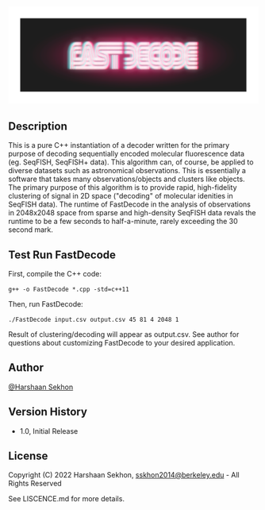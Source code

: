 ![Alt text](logo.png?raw=true "Title")

## Description

This is a pure C++ instantiation of a decoder written for the primary purpose of decoding sequentially encoded molecular fluorescence data (eg. SeqFISH, SeqFISH+ data). This algorithm can, of course, be applied to diverse datasets such as astronomical observations. This is essentially a software that takes many observations/objects and clusters like objects. The primary purpose of this algorithm is to provide rapid, high-fidelity clustering of signal in 2D space ("decoding" of molecular idenities in SeqFISH data). The runtime of FastDecode in the analysis of observations in 2048x2048 space from sparse and high-density SeqFISH data revals the runtime to be a few seconds to half-a-minute, rarely exceeding the 30 second mark.


## Test Run FastDecode

First, compile the C++ code:
```
g++ -o FastDecode *.cpp -std=c++11
```
Then, run FastDecode:
```
./FastDecode input.csv output.csv 45 81 4 2048 1
```
Result of clustering/decoding will appear as output.csv. See author for questions about customizing FastDecode to your desired application.


## Author

[@Harshaan Sekhon](https://www.linkedin.com/in/shaan-sekhon-1a217b154/)

## Version History

* 1.0, Initial Release

## License

Copyright (C) 2022 Harshaan Sekhon, sskhon2014@berkeley.edu - All Rights Reserved

See LISCENCE.md for more details.
